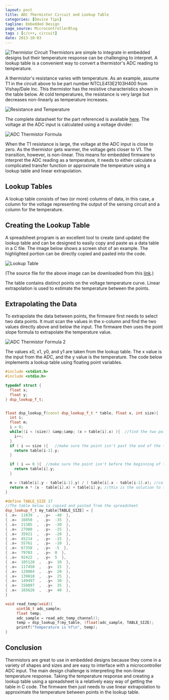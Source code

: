 ```yaml
---
layout: post
title: ADC Thermistor Circuit and Lookup Table
categories: [Device Tips]
tagline: Embedded Design
page_source: MicrocontrollerBlog
tags : [c/c++, circuit]
date: 2013-10-03
---
```




![Thermistor Circuit](/images/thermistor-circuit.svg)
Thermistors are simple to integrate in embedded designs but their temperature
response can be challenging to interpret.  A lookup table is a convenient way
to convert a thermistor's ADC reading to temperature.

A thermistor's resistance varies with temperature.  As an example, assume T1
in the circuit above to be part number NTCLE413E2103H400 from
Vishay/Dale Inc. This thermistor has the resistive characteristics shown
in the table below.  At cold temperatures, the resistance is very large
but decreases non-linearly as temperature increases.


![Resistance and Temperature](/images/resistance-temperature.svg)


The complete datasheet for the part referenced is available [here](http://www.vishay.com/docs/29078/ntcle413.pdf).  The
voltage at the ADC input is calculated using a voltage divider:

![ADC Thermistor Formula](/images/adc-thermistor-formula1.svg)


When the T1 resistance is large, the voltage at the ADC input is close to
zero.  As the thermistor gets warmer, the voltage gets closer to V1.  The
transition, however, is non-linear.  This means for embedded firmware to
interpret the ADC reading as a temperature, it needs to either calculate
a complicated transfer function or approximate the temperature using a lookup
table and linear extrapolation.

## Lookup Tables

A lookup table consists of two (or more) columns of data, in this case, a column
for the voltage representing the output of the sensing circuit and a column for
the temperature.

## Creating the Lookup Table

A spreadsheet program is an excellent tool to create (and update) the lookup
table and can be designed to easily copy and paste as a data table in a C
file.  The image below shows a screen shot of an example.  The highlighted
portion can be directly copied and pasted into the code.

![Lookup Table](/images/lookup-table-shot.svg)


(The source file for the above image can be downloaded from
this [link](https://dl.dropbox.com/u/33863234/CoActionOS/lookup-table-sheet.xlsx).)

The table contains distinct points on the voltage temperature curve.  Linear
extrapolation is used to estimate the temperature between the points.

## Extrapolating the Data

To extrapolate the data between points, the firmware first needs to select two
data points.  It must scan the values in the x-column and find the two values
directly above and below the input.  The firmware then uses the point slope
formula to extrapolate the temperature value.

![ADC Thermistor Formula 2](/images/adc-thermistor-formula2.svg)

The values x0, x1, y0, and y1 are taken from the lookup table.  The x value is
the input from the ADC, and the y value is the temperature.  The code below
implements a lookup table using floating point variables.

```c++
#include <stdint.h>
#include <stdio.h>

typedef struct {
  float x;
  float y;
} dsp_lookup_f_t;


float dsp_lookup_f(const dsp_lookup_f_t * table, float x, int size){
  int i;
  float m;
  i = 0;
  while((i < (size)) &amp;&amp; (x > table[i].x) ){  //find the two points in the table to use
    i++;
  }
  if ( i == size ){   //make sure the point isn't past the end of the table
    return table[i-1].y;
  }

  if ( i == 0 ){  //make sure the point isn't before the beginning of the table
    return table[i].y;
  }

  m = (table[i].y - table[i-1].y) / ( table[i].x - table[i-1].x); //calculate the slope
  return m * (x - table[i].x) + table[i].y; //this is the solution to the point slope formula
}

#define TABLE_SIZE 17
//The table below is copied and pasted from the spreadsheet
dsp_lookup_f_t my_table[TABLE_SIZE] = {          
{ .x=  11839  ,  .y=  -40  },
{ .x=  16050  ,  .y=  -35  },
{ .x=  21385  ,  .y=  -30  },
{ .x=  27980  ,  .y=  -25  },
{ .x=  35921  ,  .y=  -20  },
{ .x=  45214  ,  .y=  -15  },
{ .x=  55761  ,  .y=  -10  },
{ .x=  67358  ,  .y=  -5  },
{ .x=  79703  ,  .y=  0  },
{ .x=  92422  ,  .y=  5  },
{ .x=  105128  ,  .y=  10  },
{ .x=  117450  ,  .y=  15  },
{ .x=  129084  ,  .y=  20  },
{ .x=  139810  ,  .y=  25  },
{ .x=  149497  ,  .y=  30  },
{ .x=  158097  ,  .y=  35  },
{ .x=  165626  ,  .y=  40  },
}  

void read_temp(void){
     uint16_t adc_sample;
     float temp;
     adc_sample = read_adc_temp_channel();
     temp = dsp_lookup_f(my_table, (float)adc_sample, TABLE_SIZE);
     printf("Temperature is %f\n", temp);
}
``` 

## Conclusion

Thermistors are great to use in embedded designs because they come in a variety
of shapes and sizes and are easy to interface with a microcontroller ADC input.  The
main design challenge is interpreting the non-linear temperature response.  Taking
the temperature response and creating a lookup table using a spreadsheet is a
relatively easy way of getting the table in C code.  The firmware then just
needs to use linear extrapolation to approximate the temperature between
points in the lookup table.
